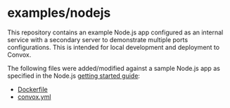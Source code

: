 # examples/nodejs

This repository contains an example Node.js app configured as an internal service with a secondary server to demonstrate multiple ports configurations. This is intended for local development and deployment to Convox.

The following files were added/modified against a sample Node.js app as specified in the Node.js [getting started guide](https://nodejs.org/en/docs/guides/getting-started-guide/):

* [Dockerfile](Dockerfile)
* [convox.yml](convox.yml)

